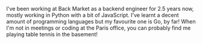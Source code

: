 I've been working at Back Market as a backend engineer for 2.5 years now, mostly working in Python with a bit of JavaScript. I've learnt a decent amount of programming languages but my favourite one is Go, by far! When I'm not in meetings or coding at the Paris office, you can probably find me playing table tennis in the basement!
